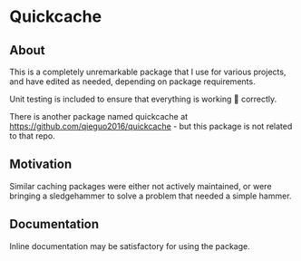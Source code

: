 # Quickcache

## About

This is a completely unremarkable package that I use for various projects, and have edited as needed, depending on package requirements.

Unit testing is included to ensure that everything is working 💯 correctly.

There is another package named quickcache at https://github.com/qieguo2016/quickcache - but this package is not related to that repo.

## Motivation

Similar caching packages were either not actively maintained, or were bringing a sledgehammer to solve a problem that needed a simple hammer.

## Documentation

Inline documentation may be satisfactory for using the package.